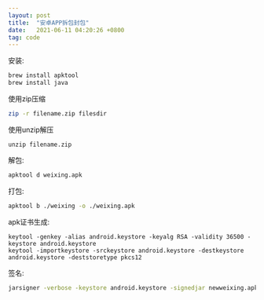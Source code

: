 ```yaml
---
layout: post
title:  "安卓APP拆包封包"
date:   2021-06-11 04:20:26 +0800
tag: code
---
```


安装:
```bash
brew install apktool
brew install java
```

使用zip压缩
```bash
zip -r filename.zip filesdir
```
使用unzip解压
```
unzip filename.zip
```

解包:
```bash
apktool d weixing.apk
```

打包:
```bash
apktool b ./weixing -o ./weixing.apk
```

apk证书生成:
```
keytool -genkey -alias android.keystore -keyalg RSA -validity 36500 -keystore android.keystore
keytool -importkeystore -srckeystore android.keystore -destkeystore android.keystore -deststoretype pkcs12
```

签名:
```bash
jarsigner -verbose -keystore android.keystore -signedjar newweixing.apk weixing.apk android.keystore
```